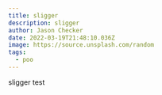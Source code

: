 ```yaml
---
title: sligger
description: sligger
author: Jason Checker
date: 2022-03-19T21:48:10.036Z
image: https://source.unsplash.com/random
tags:
  - poo
---
```

sligger test